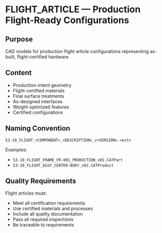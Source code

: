 # FLIGHT_ARTICLE — Production Flight-Ready Configurations

## Purpose

CAD models for production flight article configurations representing as-built, flight-certified hardware.

## Content

- Production-intent geometry
- Flight-certified materials
- Final surface treatments
- As-designed interfaces
- Weight-optimized features
- Certified configurations

## Naming Convention

```
53-10_FLIGHT_<COMPONENT>_<DESCRIPTION>_v<VERSION>.<ext>
```

Examples:
- `53-10_FLIGHT_FRAME_FR-001_PRODUCTION_v01.CATPart`
- `53-10_FLIGHT_ASSY_CENTER-BODY_v02.CATProduct`

## Quality Requirements

Flight articles must:
- Meet all certification requirements
- Use certified materials and processes
- Include all quality documentation
- Pass all required inspections
- Be traceable to requirements
